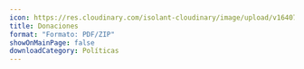 ```yaml
---
icon: https://res.cloudinary.com/isolant-cloudinary/image/upload/v1640779659/website-2021/about-us/isolant-aislantes-icono-donaciones.svg
title: Donaciones
format: "Formato: PDF/ZIP"
showOnMainPage: false
downloadCategory: Políticas
---
```

